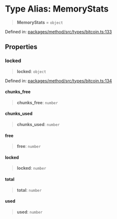 # Type Alias: MemoryStats

> **MemoryStats** = `object`

Defined in: [packages/method/src/types/bitcoin.ts:133](https://github.com/dcdpr/did-btcr2-js/blob/4a717493e735221d072999f212891939f4de3f23/packages/method/src/types/bitcoin.ts#L133)

## Properties

### locked

> **locked**: `object`

Defined in: [packages/method/src/types/bitcoin.ts:134](https://github.com/dcdpr/did-btcr2-js/blob/4a717493e735221d072999f212891939f4de3f23/packages/method/src/types/bitcoin.ts#L134)

#### chunks\_free

> **chunks\_free**: `number`

#### chunks\_used

> **chunks\_used**: `number`

#### free

> **free**: `number`

#### locked

> **locked**: `number`

#### total

> **total**: `number`

#### used

> **used**: `number`
